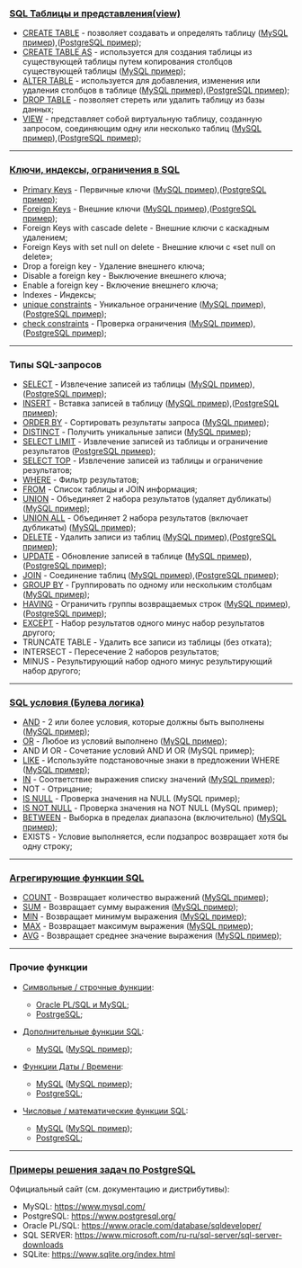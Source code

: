### **[SQL Таблицы и представления(view)](https://github.com/JcoderPaul/My_Little_SQL_Guide/tree/master/SQL%20DDL%20COMMAND)**

- [CREATE TABLE](https://github.com/JcoderPaul/My_Little_SQL_Guide/blob/master/SQL%20DDL%20COMMAND/CREATE.md) - позволяет создавать и определять таблицу ([MySQL пример](https://github.com/JcoderPaul/My_Little_SQL_Guide/blob/master/SQL%20DDL%20COMMAND/MySQL/CREATE%20TABLE.sql)),([PostgreSQL пример](https://github.com/JcoderPaul/My_Little_SQL_Guide/blob/master/SQL%20DDL%20COMMAND/PostgreSQL/CREATE%20(TABLE%2C%20SCHEMA).sql));
- [CREATE TABLE AS](https://github.com/JcoderPaul/My_Little_SQL_Guide/blob/master/SQL%20DDL%20COMMAND/CREATE%20TABLE%20AS.md) - используется для создания таблицы из 
                  существующей таблицы путем копирования 
                  столбцов существующей таблицы ([MySQL пример](https://github.com/JcoderPaul/My_Little_SQL_Guide/blob/master/SQL%20DDL%20COMMAND/MySQL/SUBQ%20from%20TABLE.sql));
- [ALTER TABLE](https://github.com/JcoderPaul/My_Little_SQL_Guide/blob/master/SQL%20DDL%20COMMAND/ALTER%20TABLE.md) - используется для добавления, изменения или 
              удаления столбцов в таблице ([MySQL пример](https://github.com/JcoderPaul/My_Little_SQL_Guide/blob/master/SQL%20DDL%20COMMAND/MySQL/ALTER%20TABLE.sql)),([PostgreSQL пример](https://github.com/JcoderPaul/My_Little_SQL_Guide/edit/master/SQL%20DDL%20COMMAND/PostgreSQL/ALTER.sql));
- [DROP TABLE](https://github.com/JcoderPaul/My_Little_SQL_Guide/blob/master/SQL%20DDL%20COMMAND/DROP%20TABLE.md) - позволяет стереть или удалить таблицу из базы данных;
- [VIEW](https://github.com/JcoderPaul/My_Little_SQL_Guide/blob/master/SQL%20DDL%20COMMAND/VIEW.md) - представляет собой виртуальную таблицу, созданную запросом, 
       соединяющим одну или несколько таблиц ([MySQL пример](https://github.com/JcoderPaul/My_Little_SQL_Guide/blob/master/SQL%20DDL%20COMMAND/MySQL/VIEW%20CREATE%202.sql)),([PostgreSQL пример](https://github.com/JcoderPaul/My_Little_SQL_Guide/blob/master/SQL%20DDL%20COMMAND/PostgreSQL/VIEW.sql));
  
---
### **[Ключи, индексы, ограничения в SQL](https://github.com/JcoderPaul/My_Little_SQL_Guide/tree/master/SQL%20CONSTRAINT)**

- [Primary Keys](https://github.com/JcoderPaul/My_Little_SQL_Guide/blob/master/SQL%20CONSTRAINT/Primary%20Keys.md) - Первичные ключи ([MySQL пример](https://github.com/JcoderPaul/My_Little_SQL_Guide/blob/master/SQL%20CONSTRAINT/MySQL/CONSTRAINT%20-%20Primary%20Keys%20(duble%20constr).sql)),([PostgreSQL пример](https://github.com/JcoderPaul/My_Little_SQL_Guide/blob/master/SQL%20CONSTRAINT/PostgreSQL/PRIMARY%20KEY%20in%20PostgreSQL.sql));
- [Foreign Keys](https://github.com/JcoderPaul/My_Little_SQL_Guide/blob/master/SQL%20CONSTRAINT/Foreign%20Keys.md) - Внешние ключи ([MySQL пример](https://github.com/JcoderPaul/My_Little_SQL_Guide/blob/master/SQL%20CONSTRAINT/MySQL/CONSTRAINT%20-%20FOREIGN%20KEY.sql)),([PostgreSQL пример](https://github.com/JcoderPaul/My_Little_SQL_Guide/blob/master/SQL%20CONSTRAINT/PostgreSQL/FOREIGN%20KEY%20in%20PostgreSQL.sql));
- Foreign Keys with cascade delete - Внешние ключи с каскадным удалением;
- Foreign Keys with set null on delete - Внешние ключи с «set null on delete»;
- Drop a foreign key - Удаление внешнего ключа;
- Disable a foreign key - Выключение внешнего ключа;
- Enable a foreign key - Включение внешнего ключа;
- Indexes - Индексы;
- [unique constraints](https://github.com/JcoderPaul/My_Little_SQL_Guide/blob/master/SQL%20CONSTRAINT/UNIQUE.md) - Уникальное ограничение ([MySQL пример](https://github.com/JcoderPaul/My_Little_SQL_Guide/blob/master/SQL%20CONSTRAINT/MySQL/CONSTRAINT%20-%20UNIQUE.sql)),([PostgreSQL пример](https://github.com/JcoderPaul/My_Little_SQL_Guide/blob/master/SQL%20CONSTRAINT/PostgreSQL/UNIQUE%20in%20PostgreSQL.sql));
- [check constraints](https://github.com/JcoderPaul/My_Little_SQL_Guide/blob/master/SQL%20CONSTRAINT/CHECK.md) - Проверка ограничения ([MySQL пример](https://github.com/JcoderPaul/My_Little_SQL_Guide/blob/master/SQL%20CONSTRAINT/MySQL/CONSTRAINT%20-%20CHECK.sql)),([PostgreSQL пример](https://github.com/JcoderPaul/My_Little_SQL_Guide/blob/master/SQL%20CONSTRAINT/PostgreSQL/CHECK%20in%20PostgreSQL.sql));

---
### **Типы SQL-запросов**

- [SELECT](https://github.com/JcoderPaul/My_Little_SQL_Guide/blob/master/SQL%20DML%20COMMAND/SELECT.md) - Извлечение записей из таблицы ([MySQL пример](https://github.com/JcoderPaul/My_Little_SQL_Guide/blob/master/SQL%20DML%20COMMAND/MySQL/SELECT.sql)),([PostgreSQL пример](https://github.com/JcoderPaul/My_Little_SQL_Guide/blob/master/SQL%20DML%20COMMAND/PostgreSQL/SELECT%20with%20ORDER%20BY%20and%20DESC.sql));
- [INSERT](https://github.com/JcoderPaul/My_Little_SQL_Guide/blob/master/SQL%20DML%20COMMAND/INSERT.md) - Вставка записей в таблицу ([MySQL пример](https://github.com/JcoderPaul/My_Little_SQL_Guide/blob/master/SQL%20DML%20COMMAND/MySQL/INSERT.sql)),([PostgreSQL пример](https://github.com/JcoderPaul/My_Little_SQL_Guide/blob/master/SQL%20DML%20COMMAND/PostgreSQL/INSERT%20(TABLE%2C%20SCHEMA).sql));
- [ORDER BY](https://github.com/JcoderPaul/My_Little_SQL_Guide/blob/master/SQL%20DML%20COMMAND/ORDER%20BY.txt) - Сортировать результаты запроса ([MySQL пример](https://github.com/JcoderPaul/My_Little_SQL_Guide/blob/master/SQL%20DML%20COMMAND/MySQL/ORDER%20BY_DESC.sql));
- [DISTINCT](https://github.com/JcoderPaul/My_Little_SQL_Guide/blob/master/SQL%20DML%20COMMAND/DISTINCT.txt) - Получить уникальные записи ([MySQL пример](https://github.com/JcoderPaul/My_Little_SQL_Guide/blob/master/SQL%20DML%20COMMAND/MySQL/DISTINCT.sql));
- [SELECT LIMIT](https://github.com/JcoderPaul/My_Little_SQL_Guide/blob/master/SQL%20DML%20COMMAND/SELECT_LIMIT.txt) - Извлечение записей из таблицы и ограничение результатов ([PostgreSQL пример](https://github.com/JcoderPaul/My_Little_SQL_Guide/blob/master/SQL%20DML%20COMMAND/PostgreSQL/SELECT%20with%20ALIAS.sql));
- [SELECT TOP](https://github.com/JcoderPaul/My_Little_SQL_Guide/blob/master/SQL%20DML%20COMMAND/SELECT_TOP.txt) - Извлечение записей из таблицы и ограничение результатов;
- [WHERE](https://github.com/JcoderPaul/My_Little_SQL_Guide/blob/master/SQL%20DML%20COMMAND/WHERE_AND_OR.txt) - Фильтр результатов;
- [FROM](https://github.com/JcoderPaul/My_Little_SQL_Guide/blob/master/SQL%20DML%20COMMAND/FROM_OUTER_INNER_JOIN.txt) - Список таблицы и JOIN информация;
- [UNION](https://github.com/JcoderPaul/My_Little_SQL_Guide/blob/master/SQL%20DML%20COMMAND/UNION.txt) - Объединяет 2 набора результатов (удаляет дубликаты) ([MySQL пример](https://github.com/JcoderPaul/My_Little_SQL_Guide/blob/master/SQL%20DML%20COMMAND/MySQL/UNION.sql));
- [UNION ALL](https://github.com/JcoderPaul/My_Little_SQL_Guide/blob/master/SQL%20DML%20COMMAND/UNION%20ALL.txt) - Объединяет 2 набора результатов (включает дубликаты) ([MySQL пример](https://github.com/JcoderPaul/My_Little_SQL_Guide/blob/master/SQL%20DML%20COMMAND/MySQL/UNION%20ALL.sql));
- [DELETE](https://github.com/JcoderPaul/My_Little_SQL_Guide/blob/master/SQL%20DML%20COMMAND/DELETE.txt) - Удалить записи из таблиц ([MySQL пример](https://github.com/JcoderPaul/My_Little_SQL_Guide/blob/master/SQL%20DML%20COMMAND/MySQL/DELETE.sql)),([PostgreSQL пример](https://github.com/JcoderPaul/My_Little_SQL_Guide/blob/master/SQL%20DML%20COMMAND/PostgreSQL/DELETE.sql));
- [UPDATE](https://github.com/JcoderPaul/My_Little_SQL_Guide/blob/master/SQL%20DML%20COMMAND/UPDATE.txt) - Обновление записей в таблице ([MySQL пример](https://github.com/JcoderPaul/My_Little_SQL_Guide/blob/master/SQL%20DML%20COMMAND/MySQL/UPDATE.sql)),([PostgreSQL пример](https://github.com/JcoderPaul/My_Little_SQL_Guide/blob/master/SQL%20DML%20COMMAND/PostgreSQL/UPDATE.sql));
- [JOIN](https://github.com/JcoderPaul/My_Little_SQL_Guide/blob/master/SQL%20DML%20COMMAND/JOIN.txt) - Соединение таблиц ([MySQL пример](https://github.com/JcoderPaul/My_Little_SQL_Guide/blob/master/SQL%20DML%20COMMAND/MySQL/JOIN%20and%20GROUP%20BY.sql)),([PostgreSQL пример](https://github.com/JcoderPaul/My_Little_SQL_Guide/blob/master/SQL%20DML%20COMMAND/PostgreSQL/JOINs.sql));
- [GROUP BY](https://github.com/JcoderPaul/My_Little_SQL_Guide/blob/master/SQL%20DML%20COMMAND/GROUP%20BY.txt) - Группировать по одному или нескольким столбцам ([MySQL пример](https://github.com/JcoderPaul/My_Little_SQL_Guide/blob/master/SQL%20DML%20COMMAND/MySQL/GROUP%20and%20HAVING.sql));
- [HAVING](https://github.com/JcoderPaul/My_Little_SQL_Guide/blob/master/SQL%20DML%20COMMAND/HAVING.txt) - Ограничить группы возвращаемых строк ([MySQL пример](https://github.com/JcoderPaul/My_Little_SQL_Guide/blob/master/SQL%20DML%20COMMAND/MySQL/GROUP%20and%20HAVING.sql)),([PostgreSQL пример](https://github.com/JcoderPaul/My_Little_SQL_Guide/blob/master/SQL%20DML%20COMMAND/PostgreSQL/HAVING.sql));
- [EXCEPT](https://github.com/JcoderPaul/My_Little_SQL_Guide/blob/master/SQL%20DML%20COMMAND/EXCEPT.txt) - Набор результатов одного минус набор результатов другого;
- TRUNCATE TABLE - Удалить все записи из таблицы (без отката);
- INTERSECT - Пересечение 2 наборов результатов;
- MINUS - Результирующий набор одного минус результирующий набор другого;

---
### **[SQL условия (Булева логика)](https://github.com/JcoderPaul/My_Little_SQL_Guide/tree/master/SQL%20CONDITIONS)** 

- [AND](https://github.com/JcoderPaul/My_Little_SQL_Guide/blob/master/SQL%20CONDITIONS/AND.txt) - 2 или более условия, которые должны быть выполнены ([MySQL пример](https://github.com/JcoderPaul/My_Little_SQL_Guide/blob/master/SQL%20CONDITIONS/MySQL/LIKE_AND_OR.sql));
- [OR](https://github.com/JcoderPaul/My_Little_SQL_Guide/blob/master/SQL%20CONDITIONS/OR.txt) - Любое из условий выполнено ([MySQL пример](https://github.com/JcoderPaul/My_Little_SQL_Guide/blob/master/SQL%20CONDITIONS/MySQL/LIKE_AND_OR.sql));
- AND И OR - Сочетание условий AND И OR (MySQL пример);
- [LIKE](https://github.com/JcoderPaul/My_Little_SQL_Guide/blob/master/SQL%20CONDITIONS/LIKE.txt) - Используйте подстановочные знаки в предложении WHERE ([MySQL пример](https://github.com/JcoderPaul/My_Little_SQL_Guide/blob/master/SQL%20CONDITIONS/MySQL/LIKE_AND_OR.sql));
- [IN](https://github.com/JcoderPaul/My_Little_SQL_Guide/blob/master/SQL%20CONDITIONS/IN.txt) - Соответствие выражения списку значений ([MySQL пример](https://github.com/JcoderPaul/My_Little_SQL_Guide/blob/master/SQL%20CONDITIONS/MySQL/BETWEEN%20ond%20IN.sql));
- NOT - Отрицание;
- [IS NULL](https://github.com/JcoderPaul/My_Little_SQL_Guide/blob/master/SQL%20CONDITIONS/IS%20NULL.txt) - Проверка значения на NULL (MySQL пример);
- [IS NOT NULL](https://github.com/JcoderPaul/My_Little_SQL_Guide/blob/master/SQL%20CONDITIONS/IS%20NOT%20NULL.txt) - Проверка значения на NOT NULL (MySQL пример);
- [BETWEEN](https://github.com/JcoderPaul/My_Little_SQL_Guide/blob/master/SQL%20CONDITIONS/BETWEEN.txt) - Выборка в пределах диапазона (включительно) ([MySQL пример](https://github.com/JcoderPaul/My_Little_SQL_Guide/blob/master/SQL%20CONDITIONS/MySQL/BETWEEN%20ond%20IN.sql));
- EXISTS - Условие выполняется, если подзапрос возвращает хотя бы одну строку;

---
### **[Агрегирующие функции SQL](https://github.com/JcoderPaul/My_Little_SQL_Guide/tree/master/SQL%20FUNCTIONS)**

- [COUNT](https://github.com/JcoderPaul/My_Little_SQL_Guide/blob/master/SQL%20FUNCTIONS/COUNT.txt) - Возвращает количество выражений ([MySQL пример](https://github.com/JcoderPaul/My_Little_SQL_Guide/blob/master/SQL%20FUNCTIONS/MySQL/GROUP%20FUNCTION%20-%20COUNT.sql));
- [SUM](https://github.com/JcoderPaul/My_Little_SQL_Guide/blob/master/SQL%20FUNCTIONS/SUM.txt) - Возвращает сумму выражения ([MySQL пример](https://github.com/JcoderPaul/My_Little_SQL_Guide/blob/master/SQL%20FUNCTIONS/MySQL/GROUP%20FUNCTION%20-%20SUM.sql));
- [MIN](https://github.com/JcoderPaul/My_Little_SQL_Guide/blob/master/SQL%20FUNCTIONS/MIN.txt) - Возвращает минимум выражения ([MySQL пример](https://github.com/JcoderPaul/My_Little_SQL_Guide/blob/master/SQL%20FUNCTIONS/MySQL/GROUP%20FUNCTION%20-%20MAX%20%D0%B8%20MIN.sql));
- [MAX](https://github.com/JcoderPaul/My_Little_SQL_Guide/blob/master/SQL%20FUNCTIONS/MAX.txt) - Возвращает максимум выражения ([MySQL пример](https://github.com/JcoderPaul/My_Little_SQL_Guide/blob/master/SQL%20FUNCTIONS/MySQL/GROUP%20FUNCTION%20-%20MAX%20%D0%B8%20MIN.sql));
- [AVG](https://github.com/JcoderPaul/My_Little_SQL_Guide/blob/master/SQL%20FUNCTIONS/AVG.txt) - Возвращает среднее значение выражения ([MySQL пример](https://github.com/JcoderPaul/My_Little_SQL_Guide/blob/master/SQL%20FUNCTIONS/MySQL/MAX_MIN_AVG.sql));

---
### **Прочие функции**

- [Символьные / строчные функции](https://github.com/JcoderPaul/My_Little_SQL_Guide/tree/master/SQL%20STRING%20FUNCTIONS):
	- [Oracle PL/SQL и MySQL](https://github.com/JcoderPaul/My_Little_SQL_Guide/blob/master/SQL%20STRING%20FUNCTIONS/SQL_STRING_FUNCTIONS.md);
	- [PostrgeSQL](https://github.com/JcoderPaul/My_Little_SQL_Guide/blob/master/SQL%20STRING%20FUNCTIONS/PostgreSQL_STRING_FUNCTIONS.txt);

- [Дополнительные функции SQL](https://github.com/JcoderPaul/My_Little_SQL_Guide/tree/master/ADDITIONAL%20FUNCTIONS):
	- [MySQL](https://github.com/JcoderPaul/My_Little_SQL_Guide/blob/master/ADDITIONAL%20FUNCTIONS/ADDITIONAL_FUNCTIONS_in_MYSQL%20.txt) ([MySQL пример](https://github.com/JcoderPaul/My_Little_SQL_Guide/tree/master/ADDITIONAL%20FUNCTIONS/MySQL));

- [Функции Даты / Времени](https://github.com/JcoderPaul/My_Little_SQL_Guide/tree/master/DATA%20FUNCTIONS):
	- [MySQL](https://github.com/JcoderPaul/My_Little_SQL_Guide/blob/master/DATA%20FUNCTIONS/DATA_and_TIME_in_MYSQL.txt) ([MySQL пример](https://github.com/JcoderPaul/My_Little_SQL_Guide/tree/master/DATA%20FUNCTIONS/MySQL));
	- [PostgreSQL](https://github.com/JcoderPaul/My_Little_SQL_Guide/blob/master/DATA%20FUNCTIONS/PostgreSQL_DATA_and_TIME.txt);

- [Числовые / математические функции SQL](https://github.com/JcoderPaul/My_Little_SQL_Guide/tree/master/NUMERIC%20FUNCTIONS):
	- [MySQL](https://github.com/JcoderPaul/My_Little_SQL_Guide/blob/master/NUMERIC%20FUNCTIONS/MySQL_NUMERIC_FUNCTIONS.txt) ([MySQL пример](https://github.com/JcoderPaul/My_Little_SQL_Guide/tree/master/NUMERIC%20FUNCTIONS/MySQL));
	- [PostgreSQL](https://github.com/JcoderPaul/My_Little_SQL_Guide/blob/master/NUMERIC%20FUNCTIONS/PostgreSQL_NUMERIC_FUNCTIONS.txt);

---
### **[Примеры решения задач по PostgreSQL](https://github.com/JcoderPaul/My_Little_SQL_Guide/tree/master/SQL%20DML%20COMMAND/PostgreSQL_HW)**

Официальный сайт (см. документацию и дистрибутивы):
- MySQL: https://www.mysql.com/
- PostgreSQL: https://www.postgresql.org/
- Oracle PL/SQL: https://www.oracle.com/database/sqldeveloper/
- SQL SERVER: https://www.microsoft.com/ru-ru/sql-server/sql-server-downloads
- SQLite: https://www.sqlite.org/index.html
